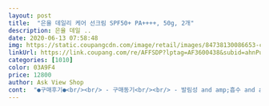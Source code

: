 ```yaml
---
layout: post 
title:  "은율 데일리 케어 선크림 SPF50+ PA++++, 50g, 2개" 
description: 은율 데일 ..
date: 2020-06-13 07:58:48 
img: https://static.coupangcdn.com/image/retail/images/84738130086653-c80393df-ef1e-43ca-b574-fc8f0cc7d042.jpg 
linkUrl: https://link.coupang.com/re/AFFSDP?lptag=AF3600438&subid=ahnPublicAsk&pageKey=1326997467&itemId=2349985028&vendorItemId=70346496577&traceid=V0-113-a822a1d101b3ec1c 
categories: [1010] 
color: 03A9F4 
price: 12800 
author: Ask View Shop 
cont:  "●구매후기●<br/><br/> - 구매동기<br/><br/> - 발림성 and amp;흡수 and amp;백탁현상<br/><br/> - 아쉬운점<br/><br/> - 향<br/><br/> - 휴대성 and amp;용량<br/>50g이 좀 더 작은 단위인 것 같아요.<br/><br/>가격대비 만족도는 좋지만 간간히 보이는 상품평 알바들이 괘씸해서 별 세개 드려요<br/>그렇게 불편한 정도는 아닌것같아요!<br/>그리고 크림보단<br/>그사람 프로필 들어가보시면 RNW, 유니클럽? 이런 제품들이랑 같이 칭찬 줄줄 써놓은 분들은 댓글알바로 거르면 됩니다<br/>남자인데 발라보니 하얗게 뜨는 백탁현상? 그런건 많이 없는것 같더라구요<br/>딱히 없는 것 같아요.<br/><br/>믿고 이번여름은 이걸로 지내보겠습니다<br/>반대로 자외선 차단효과는 좀 떨어지지 않을까 생각을 해봅니다<br/>백탄현상 보다는 톤업크림?  정도의 밝은 피부 표현이 가능한데,<br/>보통 나오는 선크림은 50ml 인데, 이 선크림은 50g 이라 뭐가 다를까 했는데<br/>부케가르니, 비타할로 등 상품평만 보고 속아서 구매했다가 실망한적이 한두번이 아니에요... <br/><br/>뻑뻑하지않고 수분끼가 많은지 쓱쓱 발라져요.<br/> 가벼운 텍스쳐였어요.<br/><br/>상품평에 댓글알바로 의심되는 평들이 많아서 의심 반으로 구매했어요<br/>선크림 많이 써봤어도<br/>선크림만의 특유의 향이 느껴지기보다는 은은하고 상큼하면서도 가벼운 레몬향 또는 숲속향 비슷한 향이 나요.<br/> 세명한테 맡아보라고 했는데 셋다 향이 좋다고 했어요!<br/>시간 지나니 그것도 자연스러워지네요<br/>아,<br/>아직 오래 발라보진 못해서 얼마나 효과가 있을지, 떨어질지는 모르겠지만 아무튼 안바른것보단 훨씬 나을테니<br/>약간 로션 타입이라서 완전 잘발리니,<br/>엄청 은은하면서도 상큼한 향수 향인데,<br/>와 이거 향기 뭔가요?<br/>요즘 햇빛이 너무 강한데 집에는 엄청 큰 대용량 선크림만 있어서<br/>원래 피부자체가 좀 흡수가 안되는 편이라 끈적거림이 다소 있지만<br/>이 제품 뿐만아니라 쿠팡에 댓글알바가 판을 치고있으니 잘 구분해서 상품평 읽어보시길 바래요<br/>이것만큼 좋은건 첨봤어요!<br/>이제품은 써보니까 불편하지도 않고 편하게 발려져서 괜찮은것 같아요<br/>일단, 향기가 엄청 좋아요!<br/>저는 너무 많이 발라봤는데<br/>제품이 얍실하고 무겁지도 않아서 휴대하면서 시간 될때마다 발라주기 정말 편할 것같아요.<br/><br/>좀 더 있다 보니 백탁현상도 없고 피부도 딱히 하얘졌다는 느낌이 없었어요.<br/><br/>지금까지 써왔던 썬크림들은 달걀귀신 마냥 하얘지고 끈적거리고 불편하고 그래서 썬크림에 대한 인식이 많이 안좋았는데<br/>진짜 짱짱!<br/>참고로 칭찬 일색인 상품평은<br/>참고하세요 ^.<br/>^<br/>처음엔 조금씩 사용하는게 좋겠어요.<br/><br/>첨에 분명 2개주문했는데<br/>하지만 세상에 장점이 있다면 단점도 비례하겠죠.<br/>.<br/>? 많이 끈적이지 않고 편하게 발린다면<br/>한개만와서 안왔나, 싶었는데 한박스안에 두개가 들어있더라구요<br/>햇빛이 뜨거워져서 선크림이 필요해서 쿠팡에서 찾아보다가 저렴하고 가성비가 좋아보이길래 구매해봤어요<br/>휴대하기 좋은 선크림을 찾다가 괜찮아 보여서 구매했습니다.<br/><br/>흡수도 빨리 되는 것 같고, 처음에는 피부가 하얘져서 이거 하얘지는 건가? 했는데<br/>" 
---
```

